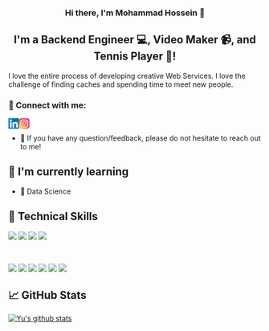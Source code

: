 
<h3 align="center">
Hi there, I'm Mohammad Hossein 👋
</h3>

<h2 align="center">
I'm a Backend Engineer 💻, Video Maker 📹, and Tennis Player 🎾!
</h2> 

I love the entire process of developing creative Web Services. I love the challenge of finding caches and spending time to meet new people.

### 🤝 Connect with me:

<a href="https://www.linkedin.com/in/mohammad-hossein-zadeh-abbas/"><img align="left" src="https://raw.githubusercontent.com/mhzauser/mhzauser/main/images/linkedin.svg" alt="Mohammad Hosssein | LinkedIn" width="21px"/></a>
<a href="https://www.instagram.com/mhzuser/"><img align="left" src="https://raw.githubusercontent.com/mhzauser/mhzauser/main/images/instagram.svg" alt="Mohammad Hossein | Instagram" width="21px"/></a>
<a href="mailto: mohammadhossein.zadehabbas@gmail.com"><img align="left" src="https://raw.githubusercontent.com/mhzauser/mhzauser/main/images/emails.png" alt="Mohammad Hossein | Email" width="21px"/></a>
</br>

- 💬 If you have any question/feedback, please do not hesitate to reach out to me!

## 🌱 I'm currently learning

- 🤖 Data Science

## 💼 Technical Skills

![](https://img.shields.io/badge/Code-PostgreSQL-informational?style=flat&logo=PostgreSQL&color=336791)
![](https://img.shields.io/badge/Code-SQLite-informational?style=flat&logo=SQLite&color=003B57)
![](https://img.shields.io/badge/Code-Python-informational?style=flat&logo=Python&color=003B57)
![](https://img.shields.io/badge/Code-Mysql-informational?style=flat&logo=Mysql&color=336791)

</br>

![](https://img.shields.io/badge/Tools-Docker-informational?style=flat&logo=Docker&color=1572B6)
![](https://img.shields.io/badge/Tools-Ansible-informational?style=Ansible&logo=NPM&color=CB3837)
![](https://img.shields.io/badge/Tools-Postman-informational?style=flat&logo=Postman&color=FF6C37)
![](https://img.shields.io/badge/Tools-Git-informational?style=flat&logo=Git&color=F05032)
![](https://img.shields.io/badge/Tools-GitHub-informational?style=flat&logo=GitHub&color=181717)
![](https://img.shields.io/badge/Tools-Gitlab-informational?style=flat&logo=Gitlab&color=FF6C37)


## 📈 GitHub Stats 

[![Yu's github stats](https://github-readme-stats.vercel.app/api?username=mhzauser)](https://github.com/mhzauser)
